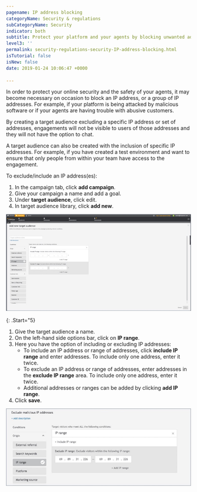 ```yaml
---
pagename: IP address blocking
categoryName: Security & regulations
subCategoryName: Security
indicator: both
subtitle: Protect your platform and your agents by blocking unwanted addresses
level3: ''
permalink: security-regulations-security-IP-address-blocking.html
isTutorial: false
isNew: false
date: 2019-01-24 10:06:47 +0000

---
```

In order to protect your online security and the safety of your agents, it may become necessary on occasion to block an IP address, or a group of IP addresses. For example, if your platform is being attacked by malicious software or if your agents are having trouble with abusive customers.

By creating a target audience excluding a specific IP address or set of addresses, engagements will not be visible to users of those addresses and they will not have the option to chat.

A target audience can also be created with the inclusion of specific IP addresses. For example, if you have created a test environment and want to ensure that only people from within your team have access to the engagement.

To exclude/include an IP address(es):

1. In the campaign tab, click **add campaign**.
2. Give your campaign a name and add a goal.
3. Under **target audience**, click edit.
4. In target audience library, click **add new**.

![](/img/IP_address_blocking1.jpg)

{: .Start="5}

1. Give the target audience a name.
2. On the left-hand side options bar, click on **IP range**.
3. Here you have the option of including or excluding IP addresses:
   * To include an IP address or range of addresses, click **include IP range** and enter addresses. To include only one address, enter it twice.
   * To exclude an IP address or range of addresses, enter addresses in the **exclude IP range** area. To include only one address, enter it twice.
   * Additional addresses or ranges can be added by clicking **add IP range**.
4. Click **save**.

![](/img/IP_address_blocking2.jpg)